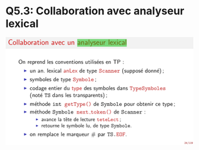 Q5.3: Collaboration avec analyseur lexical
==========================================

![collaboration_avec_analyseur_lexical](../images/collaboration_avec_analyseur_lexical.png)
